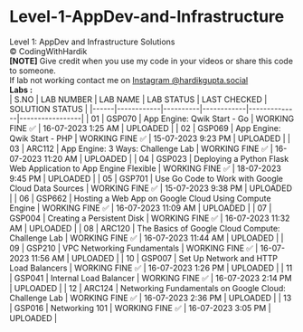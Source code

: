 # Level-1-AppDev-and-Infrastructure
Level 1: AppDev and Infrastructure Solutions <br>
©️ CodingWithHardik<br>
**[NOTE]** Give credit when you use my code in your videos or share this code to someone.<br>
If lab not working contact me on [Instagram @hardikgupta.social](https://www.instagram.com/hardikgupta.social/)<br>
**Labs :**           
| S.NO | LAB NUMBER | LAB NAME | LAB STATUS | LAST CHECKED | SOLUTION STATUS |
|------|------------|----------|------------|--------------|-----------------|
|  01  | GSP070     | App Engine: Qwik Start - Go | WORKING FINE ✅ | 16-07-2023 1:25 AM | UPLOADED |
|  02  | GSP069     | App Engine: Qwik Start - PHP | WORKING FINE ✅ | 15-07-2023 9:23 PM | UPLOADED |
|  03  | ARC112     | App Engine: 3 Ways: Challenge Lab | WORKING FINE ✅ | 16-07-2023 11:20 AM | UPLOADED |
|  04  | GSP023     | Deploying a Python Flask Web Application to App Engine Flexible | WORKING FINE ✅ | 18-07-2023 9:45 PM | UPLOADED |
|  05  | GSP701     | Use Go Code to Work with Google Cloud Data Sources | WORKING FINE ✅ | 15-07-2023 9:38 PM | UPLOADED |
|  06  | GSP662     | Hosting a Web App on Google Cloud Using Compute Engine | WORKING FINE ✅ | 16-07-2023 11:09 AM | UPLOADED |
|  07  | GSP004     | Creating a Persistent Disk | WORKING FINE ✅ | 16-07-2023 11:32 AM | UPLOADED |
|  08  | ARC120     | The Basics of Google Cloud Compute: Challenge Lab |  WORKING FINE ✅ | 16-07-2023 11:44 AM | UPLOADED |
|  09  | GSP210     | VPC Networking Fundamentals | WORKING FINE ✅ | 16-07-2023 11:56 AM | UPLOADED |
|  10  | GSP007     | Set Up Network and HTTP Load Balancers | WORKING FINE ✅ | 16-07-2023 1:26 PM | UPLOADED |
|  11  | GSP041     | Internal Load Balancer | WORKING FINE ✅ | 16-07-2023 2:14 PM | UPLOADED |
|  12  | ARC124     | Networking Fundamentals on Google Cloud: Challenge Lab | WORKING FINE ✅ | 16-07-2023 2:36 PM | UPLOADED |
|  13  | GSP016     | Networking 101 | WORKING FINE ✅ | 16-07-2023 3:05 PM | UPLOADED |
